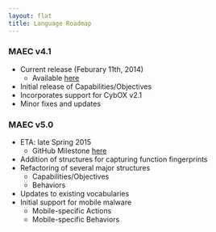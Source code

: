 ```yaml
---
layout: flat
title: Language Roadmap
---
```


<div class="row">
  <div class="col-md-6">
    <div class="panel panel-default">
      <div class="panel-heading">
        <h3 class="panel-title"><b>MAEC v4.1</b></h3>
      </div>
      <div class="panel-body">
		  <ul>
			<li>Current release (Feburary 11th, 2014)
		      <ul>
			    <li>Available <a href="http://maec.mitre.org/language/version4.1/">here</a></li>
			  </ul>
			</li>
			<li>Initial release of Capabilities/Objectives</li>
			<li>Incorporates support for CybOX v2.1</li>
			<li>Minor fixes and updates</li>
		  </ul>
      </div>
    </div>
  </div>
  <div class="col-md-6">
    <div class="panel panel-default">
      <div class="panel-heading">
        <h3 class="panel-title"><b>MAEC v5.0</b></h3>
      </div>
      <div class="panel-body">
        <ul>
		  <li>ETA: late Spring 2015
		    <ul>
			  <li>GitHub Milestone <a href="https://github.com/MAECProject/schemas/milestones/MAEC%205.0">here</a></li>
			</ul>
		  <li>Addition of structures for capturing function fingerprints</li>
		  <li>Refactoring of several major structures
		    <ul>
			  <li>Capabilities/Objectives</li>
			  <li>Behaviors</li>
			</ul>
		  </li>
		  <li>Updates to existing vocabularies</li>
		  <li>Initial support for mobile malware
		    <ul>
			  <li>Mobile-specific Actions</li>
			  <li>Mobile-specific Behaviors</li>
			</ul>
		  </li>
		</ul>
      </div>
    </div>
  </div>
</div>